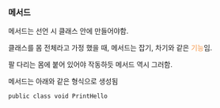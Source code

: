 ### 메서드
메서드는 선언 시 클래스 안에 만들어야함.

클래스를 몸 전체라고 가정 했을 때, 메서드는 잡기, 차기와 같은 <font color="#f79646">기능</font>임.

팔 다리는 몸에 붙어 있어야 작동하듯 메서드 역시 그러함.

메서드는 아래와 같은 형식으로 생성됨
```
public class void PrintHello
```